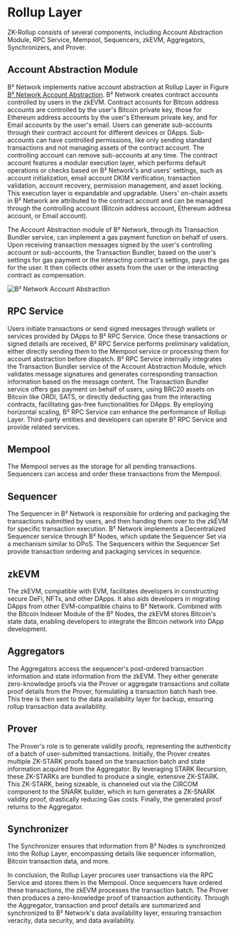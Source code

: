 # Rollup Layer

ZK-Rollup consists of several components, including Account Abstraction Module, RPC Service, Mempool, Sequencers, zkEVM, Aggregators, Synchronizers, and Prover.

## Account Abstraction Module

B² Network implements native account abstraction at Rollup Layer in Figure [B² Network Account Abstraction](https://ipfs.io/ipfs/QmVnG1MLdx8X8Wwk4Vxjooei7tw297wTtAWRpvWezwNDdZ). B² Network creates contract accounts controlled by users in the zkEVM. Contract accounts for Bitcoin address accounts are controlled by the user's Bitcoin private key, those for Ethereum address accounts by the user's Ethereum private key, and for Email accounts by the user's email. Users can generate sub-accounts through their contract account for different devices or DApps. Sub-accounts can have controlled permissions, like only sending standard transactions and not managing assets of the contract account. The controlling account can remove sub-accounts at any time. The contract account features a modular execution layer, which performs default operations or checks based on B² Network's and users' settings, such as account initialization, email account DKIM verification, transaction validation, account recovery, permission management, and asset locking. This execution layer is expandable and upgradable. Users' on-chain assets in B² Network are attributed to the contract account and can be managed through the controlling account (Bitcoin address account, Ethereum address account, or Email account).

The Account Abstraction module of B² Network, through its Transaction Bundler service, can implement a gas payment function on behalf of users. Upon receiving transaction messages signed by the user's controlling account or sub-accounts, the Transaction Bundler, based on the user's settings for gas payment or the interacting contract's settings, pays the gas for the user. It then collects other assets from the user or the interacting contract as compensation.

![B² Network Account Abstraction](https://ipfs.io/ipfs/QmVnG1MLdx8X8Wwk4Vxjooei7tw297wTtAWRpvWezwNDdZ)

## RPC Service

Users initiate transactions or send signed messages through wallets or services provided by DApps to B² RPC Service. Once these transactions or signed details are received, B² RPC Service performs preliminary validation, either directly sending them to the Mempool service or processing them for account abstraction before dispatch. B² RPC Service internally integrates the Transaction Bundler service of the Account Abstraction Module, which validates message signatures and generates corresponding transaction information based on the message content. The Transaction Bundler service offers gas payment on behalf of users, using BRC20 assets on  Bitcoin like ORDI, SATS, or directly deducting gas from the interacting contracts, facilitating gas-free functionalities for DApps. By employing horizontal scaling, B² RPC Service can enhance the performance of Rollup Layer. Third-party entities and developers can operate B² RPC Service and provide related services.

## Mempool

The Mempool serves as the storage for all pending transactions. Sequencers can access and order these transactions from the Mempool.

## Sequencer

The Sequencer in B² Network is responsible for ordering and packaging the transactions submitted by users, and then handing them over to the zkEVM for specific transaction execution. B² Network implements a Decentralized Sequencer service through B² Nodes, which update the Sequencer Set via a mechanism similar to DPoS. The Sequencers within the Sequencer Set provide transaction ordering and packaging services in sequence.

## zkEVM

The zkEVM, compatible with EVM, facilitates developers in constructing secure DeFi, NFTs, and other DApps. It also aids developers in migrating DApps from other EVM-compatible chains to B² Network. Combined with the Bitcoin Indexer Module of the B² Nodes, the zkEVM stores Bitcoin's state data, enabling developers to integrate the Bitcoin network into DApp development.

## Aggregators

The Aggregators access the sequencer's post-ordered transaction information and state information from the zkEVM. They either generate zero-knowledge proofs via the Prover or aggregate transactions and collate proof details from the Prover, formulating a transaction batch hash tree. This tree is then sent to the data availability layer for backup, ensuring rollup transaction data availability.

## Prover

The Prover's role is to generate validity proofs, representing the authenticity of a batch of user-submitted transactions. Initially, the Prover creates multiple ZK-STARK proofs based on the transaction batch and state information acquired from the Aggregator. By leveraging STARK Recursion, these ZK-STARKs are bundled to produce a single, extensive ZK-STARK. This ZK-STARK, being sizeable, is channeled out via the CIRCOM component to the SNARK builder, which in turn generates a ZK-SNARK validity proof, drastically reducing Gas costs. Finally, the generated proof returns to the Aggregator.

## Synchronizer

The Synchronizer ensures that information from B² Nodes is synchronized into the Rollup Layer, encompassing details like sequencer information, Bitcoin transaction data, and more.



In conclusion, the Rollup Layer procures user transactions via the RPC Service and stores them in the Mempool. Once sequencers have ordered these transactions, the zkEVM processes the transaction batch. The Prover then produces a zero-knowledge proof of transaction authenticity. Through the Aggregator, transaction and proof details are summarized and synchronized to B² Network's data availability layer, ensuring transaction veracity, data security, and data availability.